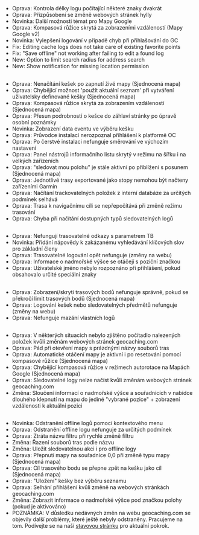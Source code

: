 ##
- Oprava: Kontrola délky logu počítající některé znaky dvakrát
- Oprava: Přizpůsobení se změně webových stránek hylly
- Novinka: Další možnosti témat pro Mapy Google
- Oprava: Kompasová růžice skrytá za zobrazeními vzdáleností (Mapy Google v2)
- Novinka: Vylepšení logování v případě chyb při přihlašování do GC
- Fix: Editing cache logs does not take care of existing favorite points
- Fix: "Save offline" not working after failing to edit a found log
- New: Option to limit search radius for address search
- New: Show notification for missing location permission

##
- Oprava: Nenačítání kešek po zapnutí živé mapy (Sjednocená mapa)
- Oprava: Chybějící možnost 'použít aktuální seznam' při vytváření uživatelsky definované kešky (Sjednocená mapa)
- Oprava: Kompasová růžice skrytá za zobrazením vzdáleností (Sjednocená mapa)
- Oprava: Přesun podrobností o kešce do záhlaví stránky po úpravě osobní poznámky
- Novinka: Zobrazení data eventu ve výběru kešku
- Oprava: Průvodce instalací nerozpoznal přihlášení k platformě OC
- Oprava: Po čerstvé instalaci nefunguje směrování ve výchozím nastavení
- Oprava: Panel nástrojů informačního listu skrytý v režimu na šířku i na velkých zařízeních
- Oprava: "sledovat mou polohu" je stále aktivní po přiblížení s posunem (Sjednocená mapa)
- Oprava: Jednotlivé trasy exportované jako stopy nemohou být načteny zařízeními Garmin
- Oprava: Načítání trackovatelných položek z interní databáze za určitých podmínek selhává
- Oprava: Trasa k navigačnímu cíli se nepřepočítává při změně režimu trasování
- Oprava: Chyba při načítání dostupných typů sledovatelných logů

##
- Oprava: Nefungují trasovatelné odkazy s parametrem TB
- Novinka: Přidání nápovědy k zakázanému vyhledávání klíčových slov pro základní členy
- Oprava: Trasovatelné logování opět nefunguje (změny na webu)
- Oprava: Informace o nadmořské výšce se otáčejí s poziční značkou
- Oprava: Uživatelské jméno nebylo rozpoznáno při přihlášení, pokud obsahovalo určité speciální znaky

##
- Oprava: Zobrazení/skrytí trasových bodů nefunguje správně, pokud se překročí limit trasových bodů (Sjednocená mapa)
- Oprava: Logování kešek nebo sledovatelných předmětů nefunguje (změny na webu)
- Oprava: Nefunguje mazání vlastních logů

##
- Oprava: V některých situacích nebylo zjištěno počítadlo nalezených položek kvůli změnám webových stránek geocaching.com
- Oprava: Pád při otevření mapy s prázdnými názvy souborů tras
- Oprava: Automatické otáčení mapy je aktivní i po resetování pomocí kompasové růžice (Sjednocená mapa)
- Oprava: Chybějící kompasová růžice v režimech autorotace na Mapách Google (Sjednocená mapa)
- Oprava: Sledovatelné logy nelze načíst kvůli změnám webových stránek geocaching.com
- Změna: Sloučení informací o nadmořské výšce a souřadnicích v nabídce dlouhého klepnutí na mapu do jediné "vybrané pozice" + zobrazení vzdálenosti k aktuální pozici

##
- Novinka: Odstranění offline logů pomocí kontextového menu
- Oprava: Odstranění offline logu nefunguje za určitých podmínek
- Oprava: Ztráta názvu filtru při rychlé změně filtru
- Změna: Řazení souborů tras podle názvu
- Změna: Uložit sledovatelnou akci i pro offline logy
- Oprava: Přepnutí mapy na souřadnice 0,0 při změně typu mapy (Sjednocená mapa)
- Oprava: Cíl trasového bodu se přepne zpět na kešku jako cíl (Sjednocená mapa)
- Oprava: "Uložení" kešky bez výběru seznamu
- Oprava: Selhání přihlášení kvůli změně na webových stránkách geocaching.com
- Změna: Zobrazit informace o nadmořské výšce pod značkou polohy (pokud je aktivováno)
- POZNÁMKA: V důsledku nedávných změn na webu geocaching.com se objevily další problémy, které ještě nebyly odstraněny. Pracujeme na tom. Podívejte se na naší [stavovou stránku](https://github.com/cgeo/cgeo/issues/15555) pro aktuální pokrok.
